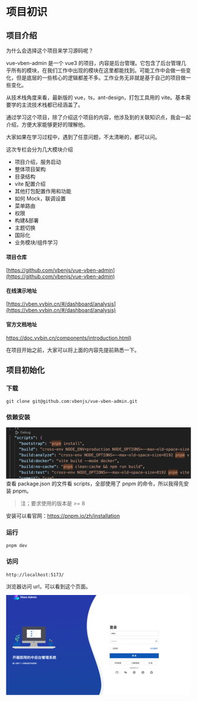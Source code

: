 # 项目初识

## 项目介绍

为什么会选择这个项目来学习源码呢？

vue-vben-admin 是一个 vue3 的项目，内容是后台管理。它包含了后台管理几乎所有的模块，在我们工作中出现的模块在这里都能找到。可能工作中会做一些变化，但是底层的一些核心的逻辑都差不多。工作业务无非就是基于自己的项目做一些变化。

从技术栈角度来看，最新版的 vue，ts，ant-design，打包工具用的 vite。基本需要学的主流技术栈都已经涵盖了。

通过学习这个项目，除了介绍这个项目的内容，他涉及到的关联知识点，我会一起介绍，方便大家能够更好的理解他。

大家如果在学习过程中，遇到了任意问题，不太清晰的，都可以问。

这次专栏会分为几大模块介绍

- 项目介绍，服务启动
- 整体项目架构
- 目录结构
- vite 配置介绍
- 其他打包配置作用和功能
- 如何 Mock，联调设置
- 菜单路由
- 权限
- 构建&部署
- 主题切换
- 国际化
- 业务模块/组件学习

#### 项目仓库

[https://github.com/vbenjs/vue-vben-admin](https://github.com/vbenjs/vue-vben-admin)

#### 在线演示地址

[https://vben.vvbin.cn/#/dashboard/analysis](https://vben.vvbin.cn/#/dashboard/analysis)

#### 官方文档地址

[https://doc.vvbin.cn/components/introduction.html)](https://doc.vvbin.cn/components/introduction.html)

在项目开始之前，大家可以将上面的内容先提前熟悉一下。

## 项目初始化

### 下载

```
git clone git@github.com:vbenjs/vue-vben-admin.git
```

### 依赖安装

![](./assets/1.png)
查看 package.json 的文件看 scripts，全部使用了 pnpm 的命令，所以我得先安装 pnpm。

> 注；要求使用的版本是 >= 8

安装可以看官网：https://pnpm.io/zh/installation

### 运行

```
pnpm dev
```

### 访问

```
http://localhost:5173/
```

浏览器访问 url，可以看到这个页面。

![](./assets/12.png)
